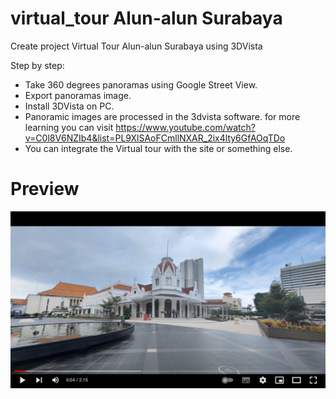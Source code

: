 # virtual_tour Alun-alun Surabaya

Create project Virtual Tour Alun-alun Surabaya using 3DVista

Step by step:
  - Take 360 degrees panoramas using Google Street View.
  - Export panoramas image.
  - Install 3DVista on PC.
  - Panoramic images are processed in the 3dvista software. for more learning you can visit https://www.youtube.com/watch?v=C0l8V6NZIb4&list=PL9XlSAoFCmllNXAR_2ix4lty6GfAOqTDo
  - You can integrate the Virtual tour with the site or something else.
  
  
# Preview

[![Watch the video](https://github.com/jamalludin02/virtual_tour/blob/main/media/Screenshot%202023-02-15%20013009.png)](https://www.youtube.com/watch?v=QV73UofJieQ)

